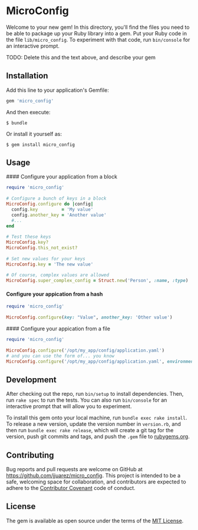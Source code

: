 # MicroConfig

Welcome to your new gem! In this directory, you'll find the files you need to be able to package up your Ruby library into a gem. Put your Ruby code in the file `lib/micro_config`. To experiment with that code, run `bin/console` for an interactive prompt.

TODO: Delete this and the text above, and describe your gem

## Installation

Add this line to your application's Gemfile:

```ruby
gem 'micro_config'
```

And then execute:

    $ bundle

Or install it yourself as:

    $ gem install micro_config

## Usage

#### Configure your application from a block
```ruby
require 'micro_config'
	
# Configure a bunch of keys in a block
MicroConfig.configure do |config|
  config.key         = 'My value'
  config.another_key = 'Another value'
  #...
end
	
# Test these keys
MicroConfig.key?
MicroConfig.this_not_exist?
	
# Set new values for your keys
MicroConfig.key = 'The new value'
	
# Of course, complex values are allowed
MicroConfig.super_complex_config = Struct.new('Person', :name, :type) 
```

#### Configure your appication from a hash
```ruby
require 'micro_config'
	
MicroConfig.configure(key: "Value", another_key: 'Other value')
```
#### Configure your appication from a file
```ruby
require 'micro_config'
	
MicroConfig.configure('/opt/my_app/config/application.yaml')
# and you can use the form of... you know
MicroConfig.configure('/opt/my_app/config/application.yaml', environment: :production)
```
## Development

After checking out the repo, run `bin/setup` to install dependencies. Then, run `rake spec` to run the tests. You can also run `bin/console` for an interactive prompt that will allow you to experiment.

To install this gem onto your local machine, run `bundle exec rake install`. To release a new version, update the version number in `version.rb`, and then run `bundle exec rake release`, which will create a git tag for the version, push git commits and tags, and push the `.gem` file to [rubygems.org](https://rubygems.org).

## Contributing

Bug reports and pull requests are welcome on GitHub at https://github.com/jjuarez/micro_config. This project is intended to be a safe, welcoming space for collaboration, and contributors are expected to adhere to the [Contributor Covenant](http://contributor-covenant.org) code of conduct.


## License

The gem is available as open source under the terms of the [MIT License](http://opensource.org/licenses/MIT).
